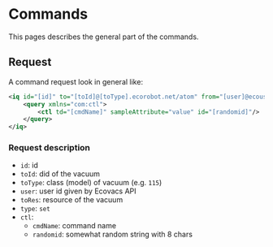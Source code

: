 # Commands

This pages describes the general part of the commands.

## Request

A command request look in general like:

```xml
<iq id="[id]" to="[toId]@[toType].ecorobot.net/atom" from="[user]@ecouser.net/[toRes]" type="set">
    <query xmlns="com:ctl">
        <ctl td="[cmdName]" sampleAttribute="value" id="[randomid]"/>
    </query>
</iq>
```

### Request description

- `id`: id
- `toId`: did of the vacuum
- `toType`: class (model) of vacuum (e.g. `115`)
- `user`: user id given by Ecovacs API
- `toRes`: resource of the vacuum
- `type`: `set`
- `ctl`:
  - `cmdName`: command name
  - `randomid`: somewhat random string with 8 chars

